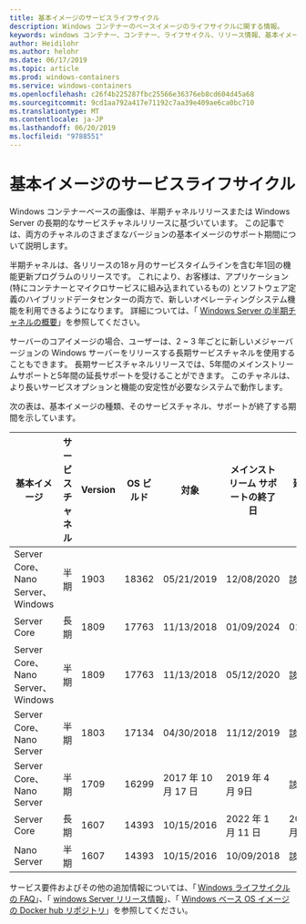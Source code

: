 ```yaml
---
title: 基本イメージのサービスライフサイクル
description: Windows コンテナーのベースイメージのライフサイクルに関する情報。
keywords: windows コンテナー、コンテナー、ライフサイクル、リリース情報、基本イメージ、コンテナーベースイメージ
author: Heidilohr
ms.author: helohr
ms.date: 06/17/2019
ms.topic: article
ms.prod: windows-containers
ms.service: windows-containers
ms.openlocfilehash: c26f4b225287fbc25566e36376eb8cd604d45a68
ms.sourcegitcommit: 9cd1aa792a417e71192c7aa39e409ae6ca0bc710
ms.translationtype: MT
ms.contentlocale: ja-JP
ms.lasthandoff: 06/20/2019
ms.locfileid: "9788551"
---
```

# <a name="base-image-servicing-lifecycles"></a>基本イメージのサービスライフサイクル

Windows コンテナーベースの画像は、半期チャネルリリースまたは Windows Server の長期的なサービスチャネルリリースに基づいています。 この記事では、両方のチャネルのさまざまなバージョンの基本イメージのサポート期間について説明します。

半期チャネルは、各リリースの18ヶ月のサービスタイムラインを含む年1回の機能更新プログラムのリリースです。 これにより、お客様は、アプリケーション (特にコンテナーとマイクロサービスに組み込まれているもの) とソフトウェア定義のハイブリッドデータセンターの両方で、新しいオペレーティングシステム機能を利用できるようになります。 詳細については、「 [Windows Server の半期チャネルの概要](https://docs.microsoft.com/windows-server/get-started/semi-annual-channel-overview)」を参照してください。

サーバーのコアイメージの場合、ユーザーは、2 ~ 3 年ごとに新しいメジャーバージョンの Windows サーバーをリリースする長期サービスチャネルを使用することもできます。 長期サービスチャネルリリースでは、5年間のメインストリームサポートと5年間の延長サポートを受けることができます。 このチャネルは、より長いサービスオプションと機能の安定性が必要なシステムで動作します。

次の表は、基本イメージの種類、そのサービスチャネル、サポートが終了する期間を示しています。

|基本イメージ                       |サービス チャネル|Version|OS ビルド|対象|メインストリーム サポートの終了日|延長サポート日|
|---------------------------------|-----------------|-------|--------|------------|---------------------------|---------------------|
|Server Core、Nano Server、Windows|半期      |1903   |18362   |05/21/2019  |12/08/2020                 |該当せず                  |
|Server Core                      |長期        |1809   |17763   |11/13/2018  |01/09/2024                 |01/09/2029           |
|Server Core、Nano Server、Windows|半期      |1809   |17763   |11/13/2018  |05/12/2020                 |該当せず                  |
|Server Core、Nano Server         |半期      |1803   |17134   |04/30/2018  |11/12/2019                 |該当せず                  |
|Server Core、Nano Server         |半期      |1709   |16299   |2017 年 10 月 17 日  |2019 年 4 月 9日                 |該当なし                  |
|Server Core                      |長期        |1607   |14393   |10/15/2016  |2022 年 1 月 11 日                 |2027 年 1 月 11 日           |
|Nano Server                      |半期      |1607   |14393   |10/15/2016  |10/09/2018                 |該当せず                  |

サービス要件およびその他の追加情報については、「 [Windows ライフサイクルの FAQ](https://support.microsoft.com/help/18581/lifecycle-faq-windows-products)」、「 [windows Server リリース情報](https://docs.microsoft.com/en-us/windows-server/get-started/windows-server-release-info)」、「 [Windows ベース OS イメージの Docker hub リポジトリ](https://hub.docker.com/_/microsoft-windows-base-os-images)」を参照してください。

